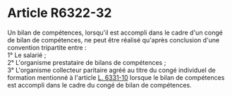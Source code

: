 # Article R6322-32

  
Un bilan de compétences, lorsqu'il est accompli dans le cadre d'un congé de bilan de compétences, ne peut être réalisé qu'après conclusion d'une convention tripartite entre :   
1° Le salarié ;   
2° L'organisme prestataire de bilans de compétences ;   
3° L'organisme collecteur paritaire agréé au titre du congé individuel de formation mentionné à l'article [L. 6331-10][1] lorsque le bilan de compétences est accompli dans le cadre du congé de bilan de compétences.

 [1]: /affichCodeArticle.do?cidTexte=LEGITEXT000006072050&idArticle=LEGIARTI000006904287&dateTexte=&categorieLien=cid
